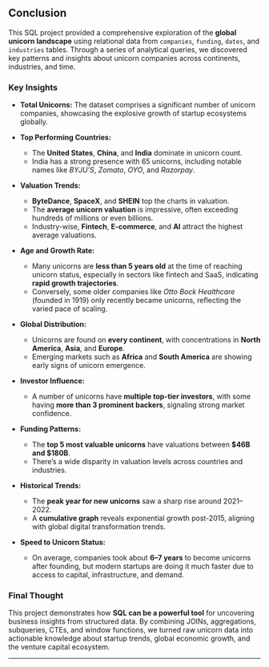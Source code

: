 
## Conclusion

This SQL project provided a comprehensive exploration of the **global unicorn landscape** using relational data from `companies`, `funding`, `dates`, and `industries` tables. Through a series of analytical queries, we discovered key patterns and insights about unicorn companies across continents, industries, and time.

### Key Insights

* **Total Unicorns:** The dataset comprises a significant number of unicorn companies, showcasing the explosive growth of startup ecosystems globally.
* **Top Performing Countries:**

  * The **United States**, **China**, and **India** dominate in unicorn count.
  * India has a strong presence with 65 unicorns, including notable names like *BYJU’S*, *Zomato*, *OYO*, and *Razorpay*.
* **Valuation Trends:**

  * **ByteDance**, **SpaceX**, and **SHEIN** top the charts in valuation.
  * The **average unicorn valuation** is impressive, often exceeding hundreds of millions or even billions.
  * Industry-wise, **Fintech**, **E-commerce**, and **AI** attract the highest average valuations.
* **Age and Growth Rate:**

  * Many unicorns are **less than 5 years old** at the time of reaching unicorn status, especially in sectors like fintech and SaaS, indicating **rapid growth trajectories**.
  * Conversely, some older companies like *Otto Bock Healthcare* (founded in 1919) only recently became unicorns, reflecting the varied pace of scaling.
* **Global Distribution:**

  * Unicorns are found on **every continent**, with concentrations in **North America**, **Asia**, and **Europe**.
  * Emerging markets such as **Africa** and **South America** are showing early signs of unicorn emergence.
* **Investor Influence:**

  * A number of unicorns have **multiple top-tier investors**, with some having **more than 3 prominent backers**, signaling strong market confidence.
* **Funding Patterns:**

  * The **top 5 most valuable unicorns** have valuations between **\$46B and \$180B**.
  * There’s a wide disparity in valuation levels across countries and industries.
* **Historical Trends:**

  * The **peak year for new unicorns** saw a sharp rise around 2021–2022.
  * A **cumulative graph** reveals exponential growth post-2015, aligning with global digital transformation trends.
* **Speed to Unicorn Status:**

  * On average, companies took about **6–7 years** to become unicorns after founding, but modern startups are doing it much faster due to access to capital, infrastructure, and demand.

### Final Thought

This project demonstrates how **SQL can be a powerful tool** for uncovering business insights from structured data. By combining JOINs, aggregations, subqueries, CTEs, and window functions, we turned raw unicorn data into actionable knowledge about startup trends, global economic growth, and the venture capital ecosystem.


---



